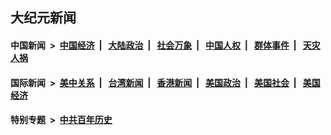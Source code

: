 ## 大纪元新闻

#### 中国新闻 &nbsp;>&nbsp; [中国经济](indexes/ncid283/README.md?04201245) &nbsp;| &nbsp; [大陆政治](indexes/ncid277/README.md?04201245) &nbsp;| &nbsp; [社会万象](indexes/ncid282/README.md?04201245) &nbsp;| &nbsp; [中国人权](indexes/ncid278/README.md?04201245) &nbsp;| &nbsp; [群体事件](indexes/ncid279/README.md?04201245) &nbsp;| &nbsp; [天灾人祸](indexes/ncid280/README.md?04201245)

#### 国际新闻 &nbsp;>&nbsp; [美中关系](indexes/nf1412576/README.md?04201245) &nbsp;| &nbsp; [台湾新闻](indexes/ncid1349361/README.md?04201245) &nbsp;| &nbsp; [香港新闻](indexes/ncid1349362/README.md?04201245) &nbsp;| &nbsp; [美国政治](indexes/ncid1078159/README.md?04201245) &nbsp;| &nbsp; [美国社会](indexes/ncid1078160/README.md?04201245) &nbsp;| &nbsp; [美国经济](indexes/ncid1078158/README.md?04201245)

#### 特别专题 &nbsp;>&nbsp; [中共百年历史](https://github.com/epoch-news/epoch-special/blob/master/README.md?04201245)  
